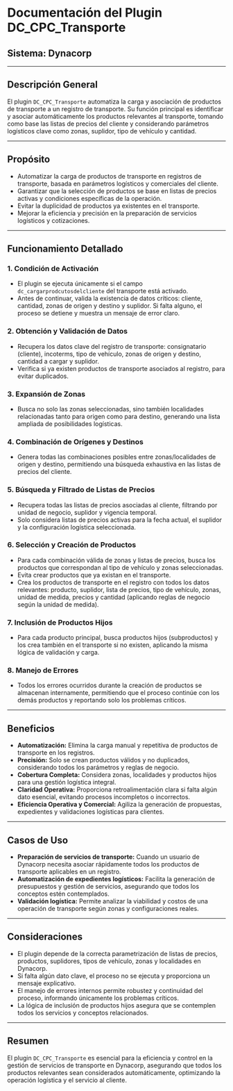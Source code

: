 # Documentación del Plugin DC_CPC_Transporte

## Sistema: Dynacorp

---

## Descripción General

El plugin `DC_CPC_Transporte` automatiza la carga y asociación de productos de transporte a un registro de transporte. Su función principal es identificar y asociar automáticamente los productos relevantes al transporte, tomando como base las listas de precios del cliente y considerando parámetros logísticos clave como zonas, suplidor, tipo de vehículo y cantidad.

---

## Propósito

- Automatizar la carga de productos de transporte en registros de transporte, basada en parámetros logísticos y comerciales del cliente.
- Garantizar que la selección de productos se base en listas de precios activas y condiciones específicas de la operación.
- Evitar la duplicidad de productos ya existentes en el transporte.
- Mejorar la eficiencia y precisión en la preparación de servicios logísticos y cotizaciones.

---

## Funcionamiento Detallado

### 1. Condición de Activación

- El plugin se ejecuta únicamente si el campo `dc_cargarprodcutosdelcliente` del transporte está activado.
- Antes de continuar, valida la existencia de datos críticos: cliente, cantidad, zonas de origen y destino y suplidor. Si falta alguno, el proceso se detiene y muestra un mensaje de error claro.

### 2. Obtención y Validación de Datos

- Recupera los datos clave del registro de transporte: consignatario (cliente), incoterms, tipo de vehículo, zonas de origen y destino, cantidad a cargar y suplidor.
- Verifica si ya existen productos de transporte asociados al registro, para evitar duplicados.

### 3. Expansión de Zonas

- Busca no solo las zonas seleccionadas, sino también localidades relacionadas tanto para origen como para destino, generando una lista ampliada de posibilidades logísticas.

### 4. Combinación de Orígenes y Destinos

- Genera todas las combinaciones posibles entre zonas/localidades de origen y destino, permitiendo una búsqueda exhaustiva en las listas de precios del cliente.

### 5. Búsqueda y Filtrado de Listas de Precios

- Recupera todas las listas de precios asociadas al cliente, filtrando por unidad de negocio, suplidor y vigencia temporal.
- Solo considera listas de precios activas para la fecha actual, el suplidor y la configuración logística seleccionada.

### 6. Selección y Creación de Productos

- Para cada combinación válida de zonas y listas de precios, busca los productos que correspondan al tipo de vehículo y zonas seleccionadas.
- Evita crear productos que ya existan en el transporte.
- Crea los productos de transporte en el registro con todos los datos relevantes: producto, suplidor, lista de precios, tipo de vehículo, zonas, unidad de medida, precios y cantidad (aplicando reglas de negocio según la unidad de medida).

### 7. Inclusión de Productos Hijos

- Para cada producto principal, busca productos hijos (subproductos) y los crea también en el transporte si no existen, aplicando la misma lógica de validación y carga.

### 8. Manejo de Errores

- Todos los errores ocurridos durante la creación de productos se almacenan internamente, permitiendo que el proceso continúe con los demás productos y reportando solo los problemas críticos.

---

## Beneficios

- **Automatización:** Elimina la carga manual y repetitiva de productos de transporte en los registros.
- **Precisión:** Solo se crean productos válidos y no duplicados, considerando todos los parámetros y reglas de negocio.
- **Cobertura Completa:** Considera zonas, localidades y productos hijos para una gestión logística integral.
- **Claridad Operativa:** Proporciona retroalimentación clara si falta algún dato esencial, evitando procesos incompletos o incorrectos.
- **Eficiencia Operativa y Comercial:** Agiliza la generación de propuestas, expedientes y validaciones logísticas para clientes.

---

## Casos de Uso

- **Preparación de servicios de transporte:** Cuando un usuario de Dynacorp necesita asociar rápidamente todos los productos de transporte aplicables en un registro.
- **Automatización de expedientes logísticos:** Facilita la generación de presupuestos y gestión de servicios, asegurando que todos los conceptos estén contemplados.
- **Validación logística:** Permite analizar la viabilidad y costos de una operación de transporte según zonas y configuraciones reales.

---

## Consideraciones

- El plugin depende de la correcta parametrización de listas de precios, productos, suplidores, tipos de vehículo, zonas y localidades en Dynacorp.
- Si falta algún dato clave, el proceso no se ejecuta y proporciona un mensaje explicativo.
- El manejo de errores internos permite robustez y continuidad del proceso, informando únicamente los problemas críticos.
- La lógica de inclusión de productos hijos asegura que se contemplen todos los servicios y conceptos relacionados.

---

## Resumen

El plugin `DC_CPC_Transporte` es esencial para la eficiencia y control en la gestión de servicios de transporte en Dynacorp, asegurando que todos los productos relevantes sean considerados automáticamente, optimizando la operación logística y el servicio al cliente.